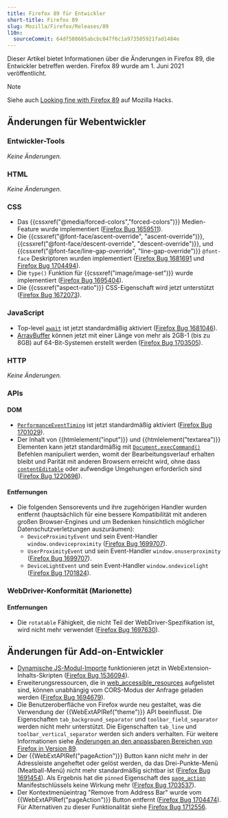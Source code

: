 ```yaml
---
title: Firefox 89 für Entwickler
short-title: Firefox 89
slug: Mozilla/Firefox/Releases/89
l10n:
  sourceCommit: 64df508685abcbc047f6c1a973505921fad1484e
---
```


Dieser Artikel bietet Informationen über die Änderungen in Firefox 89, die Entwickler betreffen werden. Firefox 89 wurde am 1. Juni 2021 veröffentlicht.

> [!NOTE]
> Siehe auch [Looking fine with Firefox 89](https://hacks.mozilla.org/2021/06/looking-fine-with-firefox-89/) auf Mozilla Hacks.

## Änderungen für Webentwickler

### Entwickler-Tools

_Keine Änderungen._

### HTML

_Keine Änderungen._

### CSS

- Das {{cssxref("@media/forced-colors","forced-colors")}} Medien-Feature wurde implementiert ([Firefox Bug 1659511](https://bugzil.la/1659511)).
- Die {{cssxref("@font-face/ascent-override", "ascent-override")}}, {{cssxref("@font-face/descent-override", "descent-override")}}, und {{cssxref("@font-face/line-gap-override", "line-gap-override")}} `@font-face` Deskriptoren wurden implementiert ([Firefox Bug 1681691](https://bugzil.la/1681691) und [Firefox Bug 1704494](https://bugzil.la/1704494)).
- Die `type()` Funktion für {{cssxref("image/image-set")}} wurde implementiert ([Firefox Bug 1695404](https://bugzil.la/1695404)).
- Die {{cssxref("aspect-ratio")}} CSS-Eigenschaft wird jetzt unterstützt ([Firefox Bug 1672073](https://bugzil.la/1672073)).

### JavaScript

- Top-level [`await`](/de/docs/Web/JavaScript/Reference/Operators/await#top_level_await) ist jetzt standardmäßig aktiviert ([Firefox Bug 1681046](https://bugzil.la/1681046)).
- [ArrayBuffer](/de/docs/Web/JavaScript/Reference/Global_Objects/ArrayBuffer) können jetzt mit einer Länge von mehr als 2GB-1 (bis zu 8GB) auf 64-Bit-Systemen erstellt werden ([Firefox Bug 1703505](https://bugzil.la/1703505)).

### HTTP

_Keine Änderungen._

### APIs

#### DOM

- [`PerformanceEventTiming`](/de/docs/Web/API/PerformanceEventTiming) ist jetzt standardmäßig aktiviert ([Firefox Bug 1701029](https://bugzil.la/1701029)).
- Der Inhalt von {{htmlelement("input")}} und {{htmlelement("textarea")}} Elementen kann jetzt standardmäßig mit [`Document.execCommand()`](/de/docs/Web/API/Document/execCommand) Befehlen manipuliert werden, womit der Bearbeitungsverlauf erhalten bleibt und Parität mit anderen Browsern erreicht wird, ohne dass [`contentEditable`](/de/docs/Web/HTML/Reference/Global_attributes/contenteditable) oder aufwendige Umgehungen erforderlich sind ([Firefox Bug 1220696](https://bugzil.la/1220696)).

#### Entfernungen

- Die folgenden Sensorevents und ihre zugehörigen Handler wurden entfernt (hauptsächlich für eine bessere Kompatibilität mit anderen großen Browser-Engines und um Bedenken hinsichtlich möglicher Datenschutzverletzungen auszuräumen):
  - `DeviceProximityEvent` und sein Event-Handler `window.ondeviceproximity` ([Firefox Bug 1699707](https://bugzil.la/1699707)).
  - `UserProximityEvent` und sein Event-Handler `window.onuserproximity` ([Firefox Bug 1699707](https://bugzil.la/1699707)).
  - `DeviceLightEvent` und sein Event-Handler `window.ondevicelight` ([Firefox Bug 1701824](https://bugzil.la/1701824)).

### WebDriver-Konformität (Marionette)

#### Entfernungen

- Die `rotatable` Fähigkeit, die nicht Teil der WebDriver-Spezifikation ist, wird nicht mehr verwendet ([Firefox Bug 1697630](https://bugzil.la/1697630)).

## Änderungen für Add-on-Entwickler

- [Dynamische JS-Modul-Importe](/de/docs/Web/JavaScript/Guide/Modules#dynamic_module_loading) funktionieren jetzt in WebExtension-Inhalts-Skripten ([Firefox Bug 1536094](https://bugzil.la/1536094)).
- Erweiterungsressourcen, die in [web_accessible_resources](/de/docs/Mozilla/Add-ons/WebExtensions/manifest.json/web_accessible_resources) aufgelistet sind, können unabhängig vom CORS-Modus der Anfrage geladen werden ([Firefox Bug 1694679](https://bugzil.la/1694679)).
- Die Benutzeroberfläche von Firefox wurde neu gestaltet, was die Verwendung der {{WebExtAPIRef("theme")}} API beeinflusst. Die Eigenschaften `tab_background_separator` und `toolbar_field_separator` werden nicht mehr unterstützt. Die Eigenschaften `tab_line` und `toolbar_vertical_separator` werden sich anders verhalten. Für weitere Informationen siehe [Änderungen an den anpassbaren Bereichen von Firefox in Version 89](https://blog.mozilla.org/addons/2021/04/19/changes-to-themeable-areas-of-firefox-in-version-89/).
- Der {{WebExtAPIRef("pageAction")}} Button kann nicht mehr in der Adressleiste angeheftet oder gelöst werden, da das Drei-Punkte-Menü (Meatball-Menü) nicht mehr standardmäßig sichtbar ist ([Firefox Bug 1691454](https://bugzil.la/1691454)). Als Ergebnis hat die `pinned` Eigenschaft des [`page_action`](/de/docs/Mozilla/Add-ons/WebExtensions/manifest.json/page_action) Manifestschlüssels keine Wirkung mehr ([Firefox Bug 1703537](https://bugzil.la/1703537)).
- Der Kontextmenüeintrag "Remove from Address Bar" wurde vom {{WebExtAPIRef("pageAction")}} Button entfernt ([Firefox Bug 1704474](https://bugzil.la/1704474)). Für Alternativen zu dieser Funktionalität siehe [Firefox Bug 1712556](https://bugzil.la/1712556).
